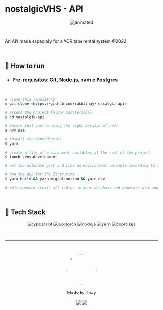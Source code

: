 # nostalgicVHS - API

<p align="center">
  <img src="https://media0.giphy.com/media/3o6gE8BpHT8gVtb7Y4/giphy.gif" alt="animated" />
</p>

<br>

An API made especially for a VCR tape rental system @2022

<br>

## 🚅 How to run

- ### Pre-requisitos: Git, Node.js, nvm e Postgres

<br>

```bash
# clone this repository
$ git clone <https://github.com/rabbithay/nostalgic-api>

# access the project folder cmd/terminal
$ cd nostalgic-api

# ensure that you're using the right version of node
$ nvm use

# install the dependencies
$ yarn

# create a file of environment variables at the root of the project
$ touch .env.development

# set the database port and link as environment variable according to the ".env.example" file

# run the app for the first time
$ yarn build && yarn migration:run && yarn dev

# this command create all tables in your database and populate with mock data, next automatically start the server

```

<!-- 🗝️ How it works

### <p align="center"><a  href="">Documentation</a></p>

<br> -->

<br>

## 🧰 Tech Stack

<p align="center">
<img alt="typescript" src="https://img.shields.io/badge/TypeScript-007ACC?style=for-the-badge&logo=typescript&logoColor=white"/>
<img alt="postgres" src="https://img.shields.io/badge/PostgreSQL-316192?style=for-the-badge&logo=postgresql&logoColor=white"/>
<img alt="nodejs" src="https://img.shields.io/badge/Node.js-339933?style=for-the-badge&logo=nodedotjs&logoColor=white"/>
<img alt="yarn" src="https://img.shields.io/badge/Yarn-2C8EBB?style=for-the-badge&logo=yarn&logoColor=white"/>
<img alt="expressjs" src="https://img.shields.io/badge/Express.js-000000?style=for-the-badge&logo=express&logoColor=white"/>
</p>

<br>

---

<br>

<p align='center'>
  <img src="https://avatars.githubusercontent.com/u/80849707?v=4" width="100px;" style="border-radius: 50%;"/>
  <br><br>
  Made by Thay <br><br>
  <a href="https://www.linkedin.com/in/thayan%C3%A1-coelho/"><img src="https://img.shields.io/badge/linkedin-%230077B5.svg?&style=for-the-badge&logo=linkedin&logoColor=white"/></a>
  <a href="https://github.com/rabbithay"><img src="https://img.shields.io/badge/github-%23100000.svg?&style=for-the-badge&logo=github&logoColor=white" /></a>
</p>

<br><br>
